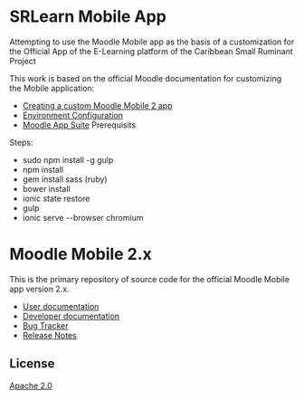 SRLearn Mobile App
=================
Attempting to use the Moodle Mobile app as the basis of a customization for the Official App of the E-Learning platform of the Caribbean Small Ruminant  Project

This work is based on the official Moodle documentation for customizing the Mobile application:
 * [Creating a custom Moodle Mobile 2 app](https://docs.google.com/presentation/d/1HX5h7zwtay4amaY3qyLuCLfI7kQCiD9IoWuDH-lSa_0/edit#slide=id.p)
 * [Environment Configuration](https://docs.moodle.org/dev/Setting_up_your_development_environment_for_Moodle_Mobile_2)
 * [Moodle App Suite](https://moodle.org/plugins/browse.php?list=set&id=62)
Prerequisits

Steps:
 * sudo npm install -g gulp
 * npm install 
 * gem install sass (ruby)
 * bower install
 * ionic state restore
 * gulp
 * ionic serve --browser chromium

Moodle Mobile 2.x
=================

This is the primary repository of source code for the official Moodle Mobile app version 2.x.

* [User documentation](http://docs.moodle.org/en/Moodle_Mobile)
* [Developer documentation](http://docs.moodle.org/dev/Moodle_Mobile)
* [Bug Tracker](https://tracker.moodle.org/browse/MOBILE)
* [Release Notes](http://docs.moodle.org/dev/Moodle_Mobile_Release_Notes)

License
-------

[Apache 2.0](http://www.apache.org/licenses/LICENSE-2.0)